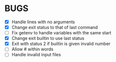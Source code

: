 # BUGS

- [x] Handle lines with no arguments
- [x] Change exit status to that of last command
- [ ] Fix getenv to handle variables with the same start
- [x] Change exit builtin to use last status
- [x] Exit with status 2 if builtin is given invalid number
- [ ] Allow # within words
- [ ] Handle invalid input files
